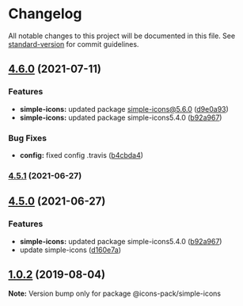 # Changelog

All notable changes to this project will be documented in this file. See [standard-version](https://github.com/conventional-changelog/standard-version) for commit guidelines.

## [4.6.0](https://github.com/icons-pack/react-simple-icons/compare/v4.4.0...v4.6.0) (2021-07-11)


### Features

* **simple-icons:** updated package simple-icons@5.6.0 ([d9e0a93](https://github.com/icons-pack/react-simple-icons/commit/d9e0a93deecf1b7e0818c446dca6bce5deead4a9))
* **simple-icons:** updated package simple-icons5.4.0 ([b92a967](https://github.com/icons-pack/react-simple-icons/commit/b92a967feeabed2873c73d7af774cded00fd4346))


### Bug Fixes

* **config:** fixed config .travis ([b4cbda4](https://github.com/icons-pack/react-simple-icons/commit/b4cbda4eb1c4a4d787bbdc5704a9ba500829828d))

### [4.5.1](https://github.com/icons-pack/react-simple-icons/compare/v4.5.0...v4.5.1) (2021-06-27)

## [4.5.0](https://github.com/icons-pack/react-simple-icons/compare/v4.3.0...v4.5.0) (2021-06-27)


### Features

* **simple-icons:** updated package simple-icons5.4.0 ([b92a967](https://github.com/icons-pack/react-simple-icons/commit/b92a967feeabed2873c73d7af774cded00fd4346))
* update simple-icons ([d160e7a](https://github.com/icons-pack/react-simple-icons/commit/d160e7a407712903d3dab70c31ce72b7da0d1af4))

## [1.0.2](https://github.com/wootsbot/icons-pack/compare/@icons-pack/simple-icons@1.0.1...@icons-pack/simple-icons@1.0.2) (2019-08-04)

**Note:** Version bump only for package @icons-pack/simple-icons
